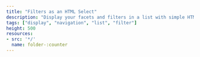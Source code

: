 ```yaml
---
title: "Filters as an HTML Select"
description: "Display your facets and filters in a list with simple HTML selects"
tags: ["display", "navigation", "list", "filter"]
height: 500
resources:
- src: '*/'
  name: folder-:counter
---
```

